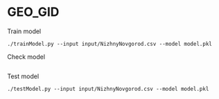 # GEO_GID

Train model
```
./trainModel.py --input input/NizhnyNovgorod.csv --model model.pkl

```
Check model
```

```
Test  model
```
./testModel.py --input input/NizhnyNovgorod.csv --model model.pkl
```
